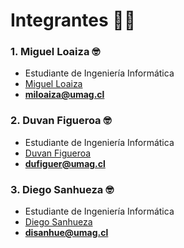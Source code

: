 # Integrantes 👨‍💻

### 1. Miguel Loaiza 🤓
- Estudiante de Ingeniería Informática
- [Miguel Loaiza](https://github.com/EhMigueh)
- **miloaiza@umag.cl**

### 2. Duvan Figueroa 🤓
- Estudiante de Ingeniería Informática
- [Duvan Figueroa](https://github.com/HisokaMorow1)
- **dufiguer@umag.cl**

### 3. Diego Sanhueza 🤓
- Estudiante de Ingeniería Informática
- [Diego Sanhueza](https://github.com/Diego0119)
- **disanhue@umag.cl**